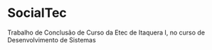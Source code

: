 # SocialTec
Trabalho de Conclusão de Curso da Etec de Itaquera I, no curso de Desenvolvimento de Sistemas
